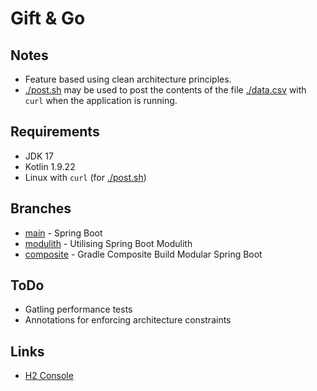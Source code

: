 # Gift & Go

## Notes

- Feature based using clean architecture principles.
- [./post.sh](./post.sh) may be used to post the contents of the file [./data.csv](./data.csv) with `curl` when the
  application is running.

## Requirements

- JDK 17
- Kotlin 1.9.22
- Linux with `curl` (for [./post.sh](./post.sh))

## Branches

- [main](https://github.com/chrisdenman/giftandgo) - Spring Boot
- [modulith](https://github.com/chrisdenman/giftandgo/tree/modulith) - Utilising Spring Boot Modulith
- [composite](https://github.com/chrisdenman/giftandgo/tree/composite) - Gradle Composite Build Modular Spring Boot

## ToDo

- Gatling performance tests
- Annotations for enforcing architecture constraints

## Links

- [H2 Console](http://localhost:8080/h2-console)
